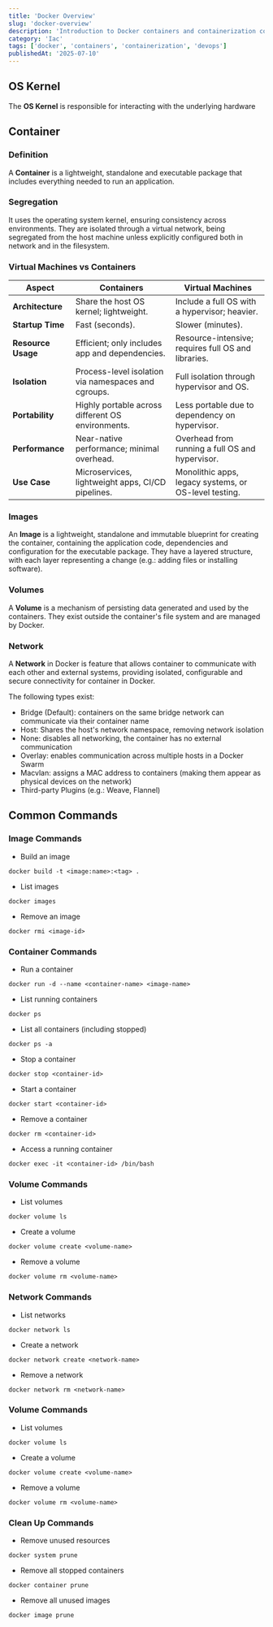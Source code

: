 ```yaml
---
title: 'Docker Overview'
slug: 'docker-overview'
description: 'Introduction to Docker containers and containerization concepts'
category: 'Iac'
tags: ['docker', 'containers', 'containerization', 'devops']
publishedAt: '2025-07-10'
---
```


## OS Kernel

The **OS Kernel** is responsible for interacting with the underlying hardware

## Container

### Definition

A **Container** is a lightweight, standalone and executable package that includes everything needed to run an application.

### Segregation

It uses the operating system kernel, ensuring consistency across environments.
They are isolated through a virtual network, being segregated from the host machine unless explicitly configured both in network and in the filesystem.

### Virtual Machines vs Containers

| **Aspect**         | **Containers**                                      | **Virtual Machines**                                  |
| ------------------ | --------------------------------------------------- | ----------------------------------------------------- |
| **Architecture**   | Share the host OS kernel; lightweight.              | Include a full OS with a hypervisor; heavier.         |
| **Startup Time**   | Fast (seconds).                                     | Slower (minutes).                                     |
| **Resource Usage** | Efficient; only includes app and dependencies.      | Resource-intensive; requires full OS and libraries.   |
| **Isolation**      | Process-level isolation via namespaces and cgroups. | Full isolation through hypervisor and OS.             |
| **Portability**    | Highly portable across different OS environments.   | Less portable due to dependency on hypervisor.        |
| **Performance**    | Near-native performance; minimal overhead.          | Overhead from running a full OS and hypervisor.       |
| **Use Case**       | Microservices, lightweight apps, CI/CD pipelines.   | Monolithic apps, legacy systems, or OS-level testing. |

### Images

An **Image** is a lightweight, standalone and immutable blueprint for creating the container, containing the application code, dependencies and configuration for the executable package.
They have a layered structure, with each layer representing a change (e.g.: adding files or installing software).

### Volumes

A **Volume** is a mechanism of persisting data generated and used by the containers. They exist outside the container's file system and are managed by Docker.

### Network

A **Network** in Docker is feature that allows container to communicate with each other and external systems, providing isolated, configurable and secure connectivity for container in Docker.

The following types exist:

- Bridge (Default): containers on the same bridge network can communicate via their container name
- Host: Shares the host's network namespace, removing network isolation
- None: disables all networking, the container has no external communication
- Overlay: enables communication across multiple hosts in a Docker Swarm
- Macvlan: assigns a MAC address to containers (making them appear as physical devices on the network)
- Third-party Plugins (e.g.: Weave, Flannel)

## Common Commands

### Image Commands

- Build an image

```shell
docker build -t <image:name>:<tag> .
```

- List images

```shell
docker images
```

- Remove an image

```shell
docker rmi <image-id>
```

### Container Commands

- Run a container

```shell
docker run -d --name <container-name> <image-name>
```

- List running containers

```shell
docker ps
```

- List all containers (including stopped)

```shell
docker ps -a
```

- Stop a container

```shell
docker stop <container-id>
```

- Start a container

```shell
docker start <container-id>
```

- Remove a container

```shell
docker rm <container-id>
```

- Access a running container

```shell
docker exec -it <container-id> /bin/bash
```

### Volume Commands

- List volumes

```shell
docker volume ls
```

- Create a volume

```shell
docker volume create <volume-name>
```

- Remove a volume

```shell
docker volume rm <volume-name>
```

### Network Commands

- List networks

```shell
docker network ls
```

- Create a network

```shell
docker network create <network-name>
```

- Remove a network

```shell
docker network rm <network-name>
```

### Volume Commands

- List volumes

```shell
docker volume ls
```

- Create a volume

```shell
docker volume create <volume-name>
```

- Remove a volume

```shell
docker volume rm <volume-name>
```

### Clean Up Commands

- Remove unused resources

```shell
docker system prune
```

- Remove all stopped containers

```shell
docker container prune
```

- Remove all unused images

```shell
docker image prune
```
